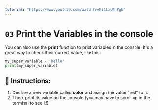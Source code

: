 ```yaml
---
tutorial: "https://www.youtube.com/watch?v=Ki1LaUKhPgU"
---
```


# `03` Print the Variables in the console

You can also use the **print** function to print variables in the console. It's a great way to check their current value, like this:
```py
my_super_variable = 'hello'
print(my_super_variable)
```

## 📝 Instructions:

1. Declare a new variable called **color** and assign the value "red" to it.
2. Then, print its value on the console (you may have to scroll up in the terminal to see it!)
